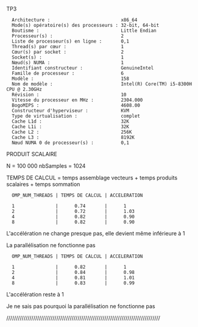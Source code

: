 TP3


      Architecture :                          x86_64
      Mode(s) opératoire(s) des processeurs : 32-bit, 64-bit
      Boutisme :                              Little Endian
      Processeur(s) :                         2
      Liste de processeur(s) en ligne :       0,1
      Thread(s) par cœur :                    1
      Cœur(s) par socket :                    2
      Socket(s) :                             1
      Nœud(s) NUMA :                          1
      Identifiant constructeur :              GenuineIntel
      Famille de processeur :                 6
      Modèle :                                158
      Nom de modèle :                         Intel(R) Core(TM) i5-8300H CPU @ 2.30GHz
      Révision :                              10
      Vitesse du processeur en MHz :          2304.000
      BogoMIPS :                              4608.00
      Constructeur d'hyperviseur :            KVM
      Type de virtualisation :                complet
      Cache L1d :                             32K
      Cache L1i :                             32K
      Cache L2 :                              256K
      Cache L3 :                              8192K
      Nœud NUMA 0 de processeur(s) :          0,1


PRODUIT SCALAIRE

N = 100 000
nbSamples = 1024

TEMPS DE CALCUL = temps assemblage vecteurs + temps produits scalaires + temps sommation

      OMP_NUM_THREADS | TEMPS DE CALCUL | ACCELERATION

      1               |      0.74       |      1     
      2               |      0.72       |      1.03
      4               |      0.82       |      0.90
      8               |      0.82       |      0.90

L'accélération ne change presque pas, elle devient même inférieure à 1

La parallélisation ne fonctionne pas

      OMP_NUM_THREADS | TEMPS DE CALCUL | ACCELERATION

      1               |      0.82       |      1    
      2               |      0.84       |      0.98
      4               |      0.81       |      1.01
      8               |      0.83       |      0.99

L'accélération reste à 1

Je ne sais pas pourquoi la parallélisation ne fonctionne pas

////////////////////////////////////////////////////////////////////////////////
